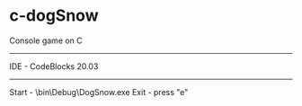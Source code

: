 # c-dogSnow
Console game on C
___
IDE - CodeBlocks 20.03
___
Start - \bin\Debug\DogSnow.exe
Exit - press "e"
